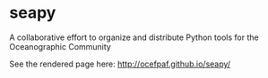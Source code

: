 # seapy
A collaborative effort to organize and distribute Python tools for the Oceanographic Community

See the rendered page here:
http://ocefpaf.github.io/seapy/
